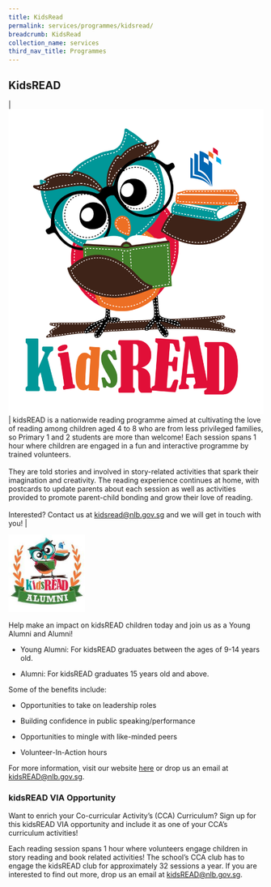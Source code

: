 ```yaml
---
title: KidsRead
permalink: services/programmes/kidsread/
breadcrumb: KidsRead
collection_name: services
third_nav_title: Programmes
---
```



## **KidsREAD**

| ![KidsRead Logo](/images/kidsread/kidsread_logo_modified.png) | kidsREAD is a nationwide reading programme aimed at cultivating the love of reading among children aged 4 to 8 who are from less privileged families, so Primary 1 and 2 students are more than welcome! Each session spans 1 hour where children are engaged in a fun and interactive programme by trained volunteers. <br><br> They are told stories and involved in story-related activities that spark their imagination and creativity. The reading experience continues at home, with postcards to update parents about each session as well as activities provided to promote parent-child bonding and grow their love of reading. <br><br> Interested? Contact us at [kidsread@nlb.gov.sg](mailto:kidsread@nlb.gov.sg) and we will get in touch with you! |

<img src="/images/kidsread/kidsread_alumni.jpg" style="width: 30%;">

Help make an impact on kidsREAD children today and join us as a Young Alumni and Alumni!

* Young Alumni: For kidsREAD graduates between the ages of 9-14 years old.

*  Alumni: For kidsREAD graduates 15 years old and above.

Some of the benefits include:

* Opportunities to take on leadership roles

* Building confidence in public speaking/performance

* Opportunities to mingle with like-minded peers

* Volunteer-In-Action hours

For more information, visit our website [here](https://go.gov.sg/nlb-kidsreadalumni) or drop us an email at [kidsREAD@nlb.gov.sg](mailto:kidsREAD@nlb.gov.sg).

### **kidsREAD VIA Opportunity**

Want to enrich your Co-curricular Activity’s (CCA) Curriculum? Sign up for this kidsREAD VIA opportunity and include it as one of your CCA’s curriculum activities!

Each reading session spans 1 hour where volunteers engage children in story reading and book related activities! The school’s CCA club has to engage the kidsREAD club for approximately 32 sessions a year. If you are interested to find out more, drop us an email at [kidsREAD@nlb.gov.sg](mailto:kidsREAD@nlb.gov.sg).